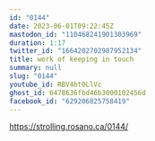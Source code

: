 ```yaml
---
id: "0144"
date: 2023-06-01T09:22:45Z
mastodon_id: "110468241901303969"
duration: 1:17
twitter_id: "1664202702987952134"
title: work of keeping in touch
summary: null
slug: "0144"
youtube_id: RBV4bt0LlVc
ghost_id: 6478636fbd46b3000102456d
facebook_id: "629206825758419"
---
```

https://strolling.rosano.ca/0144/
